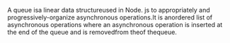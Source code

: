 
A queue isa linear data structureused in Node. js to appropriately and progressively-organize asynchronous operations.It is anordered list of asynchronous operations where an asynchronous operation is inserted at the end of the queue and is removedfrom theof thequeue.

